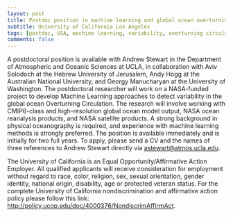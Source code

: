 ```yaml
---
layout: post
title: Postdoc position in machine learning and global ocean overturning circulation dynamics (Los Angeles, California)
subtitle: University of California Los Angeles
tags: [postdoc, USA, machine learning, variability, overturning circulation]
comments: false
---
```

A postdoctoral position is available with Andrew Stewart in the Department of Atmospheric and Oceanic Sciences at UCLA, in collaboration with Aviv Solodoch at the Hebrew University of Jerusalem, Andy Hogg at the Australian National University, and Georgy Manucharyan at the University of Washington. The postdoctoral researcher will work on a NASA-funded project to develop Machine Learning approaches to detect variability in the global ocean Overturning Circulation. The research will involve working with CMIP6-class and high-resolution global ocean model output, NASA ocean reanalysis products, and NASA satellite products. A strong background in physical oceanography is required, and experience with machine learning methods is strongly preferred. The position is available immediately and is initially for two full years. To apply, please send a CV and the names of three references to Andrew Stewart directly via astewart@atmos.ucla.edu.

The University of California is an Equal Opportunity/Affirmative Action Employer. All qualified applicants will receive consideration for employment without regard to race, color, religion, sex, sexual orientation, gender identity, national origin, disability, age or protected veteran status. For the complete University of California nondiscrimination and affirmative action policy please follow this link: http://policy.ucop.edu/doc/4000376/NondiscrimAffirmAct.
